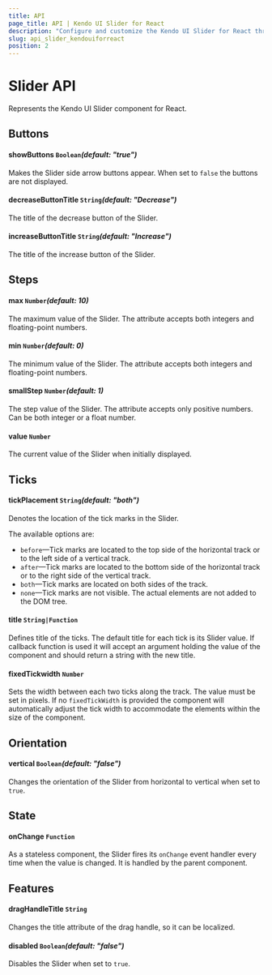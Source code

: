 ```yaml
---
title: API
page_title: API | Kendo UI Slider for React
description: "Configure and customize the Kendo UI Slider for React through its API reference."
slug: api_slider_kendouiforreact
position: 2
---
```


# Slider API

Represents the Kendo UI Slider component for React.

## Buttons

#### showButtons `Boolean`*(default: "true")*

Makes the Slider side arrow buttons appear. When set to `false` the buttons are not displayed.

#### decreaseButtonTitle `String`*(default: "Decrease")*

The title of the decrease button of the Slider.

#### increaseButtonTitle `String`*(default: "Increase")*

The title of the increase button of the Slider.

## Steps  

#### max `Number`*(default: 10)*

The maximum value of the Slider. The attribute accepts both integers and floating-point numbers.

#### min `Number`*(default: 0)*

The minimum value of the Slider. The attribute accepts both integers and floating-point numbers.

#### smallStep `Number`*(default: 1)*

The step value of the Slider. The attribute accepts only positive numbers. Can be both integer or a float number.

#### value `Number`

The current value of the Slider when initially displayed.

## Ticks

#### tickPlacement `String`*(default: "both")*

Denotes the location of the tick marks in the Slider.

The available options are:

* `before`&mdash;Tick marks are located to the top side of the horizontal track or to the left side of a vertical track.
* `after`&mdash;Tick marks are located to the bottom side of the horizontal track or to the right side of the vertical track.
* `both`&mdash;Tick marks are located on both sides of the track.
* `none`&mdash;Tick marks are not visible. The actual elements are not added to the DOM tree.

#### title `String|Function`

Defines title of the ticks. The default title for each tick is its Slider value. If callback function is used it will accept an argument holding the value of the component and should return a string with the new title.

#### fixedTickwidth `Number`

Sets the width between each two ticks along the track. The value must be set in pixels. If no `fixedTickWidth` is provided the component will automatically adjust the tick width to accommodate the elements within the size of the component.

## Orientation

#### vertical `Boolean`*(default: "false")*

Changes the orientation of the Slider from horizontal to vertical when set to `true`.

## State

#### onChange `Function`

As a stateless component, the Slider fires its `onChange` event handler every time when the value is changed. It is handled by the parent component.

## Features

#### dragHandleTitle `String`

Changes the title attribute of the drag handle, so it can be localized.

#### disabled `Boolean`*(default: "false")*

Disables the Slider when set to `true`.
